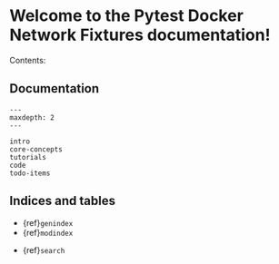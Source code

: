 # Welcome to the Pytest Docker Network Fixtures documentation!


Contents:

## Documentation


```{toctree}
---
maxdepth: 2
---

intro
core-concepts
tutorials
code
todo-items
```




## Indices and tables

- {ref}`genindex`
- {ref}`modindex`
* {ref}`search`